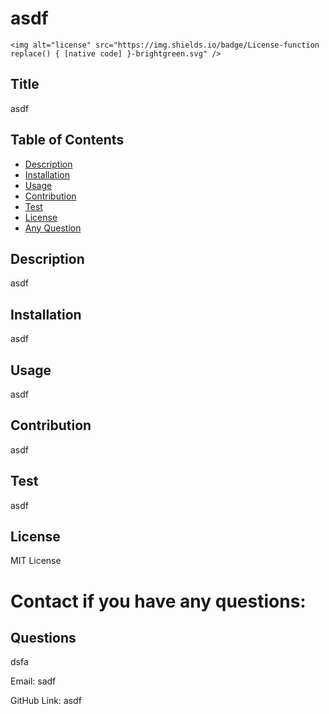 # asdf
  
    <img alt="license" src="https://img.shields.io/badge/License-function replace() { [native code] }-brightgreen.svg" />
  
  
  ## Title
  asdf

  ## Table of Contents
  * [Description](#description)
  * [Installation](#installation)
  * [Usage](#usage)
  * [Contribution](#contribution)
  * [Test](#test)
  * [License](#license)
  * [Any Question](#questions)

  ## Description
  asdf
  
  ## Installation
  asdf
  
  ## Usage
  asdf
  
  ## Contribution
  asdf
  
  ## Test
  asdf
  
  ## License
  MIT License

  # Contact if you have any questions:

  ## Questions
  dsfa

  Email:
  sadf

  GitHub Link:
  asdf

  
  
